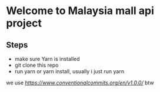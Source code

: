 # Welcome to Malaysia mall api project

## Steps

- make sure Yarn is installed
- git clone this repo
- run yarn or yarn install, usually i just run yarn

we use *https://www.conventionalcommits.org/en/v1.0.0/* btw